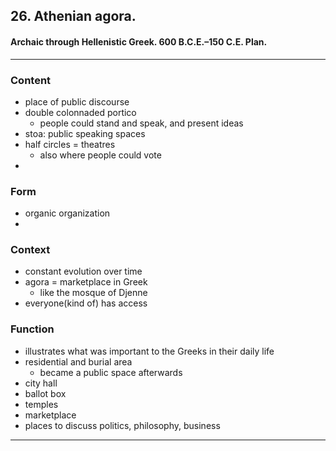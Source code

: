 <!-- order:1 -->
## 26. Athenian agora.
#### Archaic through Hellenistic Greek. 600 B.C.E.–150 C.E. Plan.
---

### Content
- place of public discourse
- double colonnaded portico
  - people could stand and speak, and present ideas
- stoa: public speaking spaces
- half circles = theatres
  - also where people could vote
- 

### Form
- organic organization
- 

### Context
- constant evolution over time
- agora = marketplace in Greek
  - like the mosque of Djenne
- everyone(kind of) has access

### Function
- illustrates what was important to the Greeks in their daily life
- residential and burial area
  - became a public space afterwards
- city hall
- ballot box
- temples
- marketplace
- places to discuss politics, philosophy, business


---
